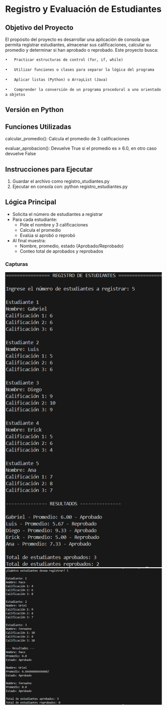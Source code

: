 # Registro y Evaluación de Estudiantes
## Objetivo del Proyecto

El propósito del proyecto es desarrollar una aplicación de consola que permita registrar estudiantes, almacenar sus calificaciones, calcular su promedio y determinar si han aprobado o reprobado. Este proyecto busca:

	•	Practicar estructuras de control (for, if, while)
 
	•	Utilizar funciones o clases para separar la lógica del programa
 
	•	Aplicar listas (Python) o ArrayList (Java)
 
	•	Comprender la conversión de un programa procedural a uno orientado a objetos

## Versión en Python
## Funciones Utilizadas

calcular_promedio(): Calcula el promedio de 3 calificaciones

evaluar_aprobacion(): Devuelve True si el promedio es ≥ 6.0, en otro caso devuelve False

## Instrucciones para Ejecutar

1. Guardar el archivo como registro_studiantes.py
2. Ejecutar en consola con: python registro_estudiantes.py

## Lógica Principal

- Solicita el número de estudiantes a registrar
- Para cada estudiante:
   - Pide el nombre y 3 calificaciones
   - Calcula el promedio
   - Evalúa si aprobó o reprobó
- Al final muestra:
   - Nombre, promedio, estado (Aprobado/Reprobado)
   - Conteo total de aprobados y reprobados
  



### Capturas
<img src="Python/capturas/Imagen1.png"><br>
<img src="practicaTraducidoJava/capturas/capUno.PNG"><br>
